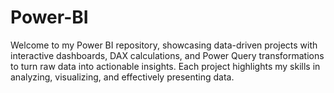# Power-BI
Welcome to my Power BI repository, showcasing data-driven projects with interactive dashboards, DAX calculations, and Power Query transformations to turn raw data into actionable insights.
Each project highlights my skills in analyzing, visualizing, and effectively presenting data.
